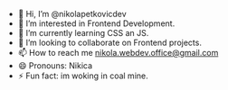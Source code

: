 - 👋 Hi, I’m @nikolapetkovicdev
- 👀 I’m interested in Frontend Development.
- 🌱 I’m currently learning CSS an JS.
- 💞️ I’m looking to collaborate on Frontend projects.
- 📫 How to reach me nikola.webdev.office@gmail.com
- 😄 Pronouns: Nikica
- ⚡ Fun fact: im woking in coal mine.

<!---
nikolapetkovicdev/nikolapetkovicdev is a ✨ special ✨ repository because its `README.md` (this file) appears on your GitHub profile.
You can click the Preview link to take a look at your changes.
--->
